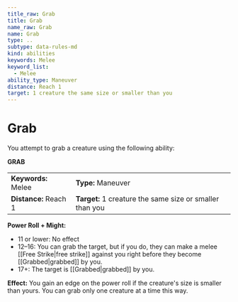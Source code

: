 ```yaml
---
title_raw: Grab
title: Grab
name_raw: Grab
name: Grab
type: ..
subtype: data-rules-md
kind: abilities
keywords: Melee
keyword_list:
  - Melee
ability_type: Maneuver
distance: Reach 1
target: 1 creature the same size or smaller than you
---
```


# Grab

You attempt to grab a creature using the following ability:

**GRAB**

|                       |                                                          |
| :-------------------- | :------------------------------------------------------- |
| **Keywords:** Melee   | **Type:** Maneuver                                       |
| **Distance:** Reach 1 | **Target:** 1 creature the same size or smaller than you |

**Power Roll + Might:**

- 11 or lower: No effect
- 12–16: You can grab the target, but if you do, they can make a melee [[Free Strike|free strike]] against you right before they become [[Grabbed|grabbed]] by you.
- 17+: The target is [[Grabbed|grabbed]] by you.

**Effect:** You gain an edge on the power roll if the creature's size is smaller than yours. You can grab only one creature at a time this way.
